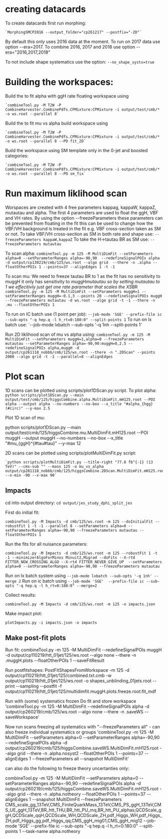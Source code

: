 
# creating datacards
    
To create datacards first run morphing:    

    `MorphingSMCP2016 --output_folder="cp261217" --postfix="-2D"`

By default this only uses 2016 data at the moment. To run on 2017 data use option --era=2017. To combine 2016, 2017 and 2018 use option --era="2016,2017,2018"

To not include shape systematics use the option:
    `--no_shape_systs=true`

# Building the workspaces:

Build the to fit alpha with ggH rate floating workspace using

    `combineTool.py -M T2W -P CombineHarvester.CombinePdfs.CPMixture:CPMixture -i output/test/cmb/* -o ws.root --parallel 8`

Build the to fit mu vs alpha build workspace using

    `combineTool.py -M T2W -P CombineHarvester.CombinePdfs.CPMixture:CPMixture -i output/test/cmb/* -o ws.root --parallel 8 --PO fit_2D`

Build the workspace using SM template only in the 0-jet and boosted categories:

    `combineTool.py -M T2W -P CombineHarvester.CombinePdfs.CPMixture:CPMixture -i output/test/cmb/* -o ws.root --parallel 8 --PO sm_fix`

# Run maximum liklihood scan

Worspaces are created with 4 free parameters kappag, kappaW, kappaZ, mutautau and alpha. The first 4 parameters are used to float the ggH, VBF and VH rates.
By using the option --freezeParameters these parameters can be prevented from floating in the fit this can be used to change how the VBF/VH background is treated in the fit e.g. VBF cross-section taken as SM or not.
To take VBF/VH cross-section as SM in both rate and shape use:
    `--freezeParameters kappaW,kappaZ`
To take the H->tautau BR as SM use:
    `--freezeParameters mutautau`

To scan alpha:
    `combineTool.py -m 125 -M MultiDimFit --setParameters alpha=0 --setParameterRanges alpha=-90,90  --redefineSignalPOIs alpha  -d output/cp130219/cmb/125/ws.root --algo grid  --there -n .alpha --floatOtherPOIs 1 --points=37 --alignEdges 1 -t -1`

To scan mu:
We need to freeze tautau BR to 1 as the fit has no sensitivity to muggH it only has sensitivity to muggH*mutautau so by setting mutautau to 1 we effecitivly just get one rate parameter that scales the XS*BR
    `combineTool.py -m 125 -M MultiDimFit --setParameters muggH=1 --setParameterRanges muggH=-0.1,3 --points 20 --redefineSignalPOIs muggH --freezeParameters mutautau -d ws.root --algo grid -t -1 --there -n .mu --floatOtherPOIs 1`

To run on IC batch use (1 point per job):
 `--job-mode 'SGE' --prefix-file ic --sub-opts "-q hep.q -l h_rt=0:180:0" --split-points 1`
To run on lx batch use:
  `--job-mode lxbatch --sub-opts '-q 1nh --split-points 1'

Run 2D liklihood scan of mu vs alpha using:
    `combineTool.py -m 125 -M MultiDimFit --setParameters muggH=1,alpha=0 --freezeParameters mutautau --setParameterRanges alpha=-90,90:muggH=0,2.5 --redefineSignalPOIs alpha,muggH -d output/cp261118_nobbb/cmb/125/ws.root --there -n ".2DScan" --points 2000 --algo grid -t -1 --parallel=8 --alignEdges`

# Plot scan

1D scans can be plotted using scripts/plot1DScan.py script.
To plot alpha:
    `python scripts/plot1DScan.py --main output/test/cmb/125/higgsCombine.alpha.MultiDimFit.mH125.root --POI alpha --output alpha --no-numbers --no-box --x_title "#alpha_{hgg} (#circ)" --y-max 2.5`

Plot 1D scan of mu:

  python scripts/plot1DScan.py --main output/test/cmb/125/higgsCombine.mu.MultiDimFit.mH125.root --POI muggH --output muggH --no-numbers --no-box --x_title "#mu_{ggH}^{#tau#tau}" --y-max 12

2D scans can be plotted using scripts/plotMultiDimFit.py script:

    `python scripts/plotMultiDimFit.py --title-right "77.8 fb^{-1} (13 TeV)" --cms-sub "" --mass 125 -o mu_vs_alpha output/cp281118_nobbb/cmb/125/higgsCombine.2DScan.MultiDimFit.mH125.root --x-min -90 --x-max 90`


## Impacts

cd into output directory:
  `cd output/jes_study_dphi_split_jes`

First do initial fit:

  `combineTool.py -M Impacts -d cmb/125/ws.root -m 125 --doInitialFit --robustFit 1 -t -1 --parallel 8 --setParameters alpha=0 --setParameterRanges alpha=-90,90 --freezeParameters mutautau --floatOtherPOIs 1`

Run the fits for all nuisance parameters:

  `combineTool.py -M Impacts -d cmb/125/ws.root -m 125 --robustFit 1 -t -1 --minimizerAlgoForMinos Minuit2,Migrad --doFits --X-rtd FITTER_NEW_CROSSING_ALGO --X-rtd FITTER_NEVER_GIVE_UP  --setParameters alpha=0 --setParameterRanges alpha=-90,90 --freezeParameters mutautau`

Run on lx batch system using `--job-mode lxbatch --sub-opts '-q 1nh' --merge 2`
Run on ic batch using `--job-mode 'SGE'  --prefix-file ic --sub-opts "-q hep.q -l h_rt=0:180:0" --merge=2`

Collect results:
  
  `combineTool.py -M Impacts -d cmb/125/ws.root -m 125 -o impacts.json`

Make impact plot:

  `plotImpacts.py -i impacts.json -o impacts`


## Make post-fit plots

Run fit:
   combineTool.py -m 125 -M MultiDimFit --redefineSignalPOIs muggH  -d output/cp110219/htt_01jet/125/ws.root --algo none --there -n .muggH.plots --floatOtherPOIs 1  --saveFitResult

Run postfitshapes:
   PostFitShapesFromWorkspace -m 125 -d output/cp110219/htt_01jet/125/combined.txt.cmb -w output/cp110219/htt_01jet/125/ws.root -o shapes_unblinding_01jets.root --print --sampling --postfit -f output/cp110219/htt_01jet/125/multidimfit.muggH.plots.freeze.root:fit_mdf

Run with (some) systematics frozen
Do fit and store workspace
  'combineTool.py -m 125 -M MultiDimFit  --redefineSignalPOIs alpha -d output/cp260219/cmb/125/ws.root --algo none  --there -n .saveWS  --saveWorkspace'

Now run scans freezing all systematics with "--freezeParameters all" - can also freeze individual systematics or groups
  'combineTool.py -m 125 -M MultiDimFit --setParameters alpha=0 --setParameterRanges alpha=-90,90  --redefineSignalPOIs alpha  -d output/cp260219/cmb/125/higgsCombine.saveWS.MultiDimFit.mH125.root --algo grid --there -n .alpha.nosyst2 --floatOtherPOIs 1 --points=37 --alignEdges 1 --freezeParameters all --snapshot MultiDimFit'

can also do the following to freeze theory uncertanties only:

combineTool.py -m 125 -M MultiDimFit --setParameters alpha=0 --setParameterRanges alpha=-90,90  --redefineSignalPOIs alpha  -d output/cp260219/cmb/125/higgsCombine.saveWS.MultiDimFit.mH125.root --algo grid --there -n .alpha.notheory --floatOtherPOIs 1 --points=37 --alignEdges 1  --snapshot MultiDimFit --freezeParameters CMS_scale_gg_13TeV,CMS_FiniteQuarkMass_13TeV,CMS_PS_ggH_13TeV,CMS_UE_ggH_13TeV,BR_htt_THU,BR_htt_PU_mq,BR_htt_PU_alphas,QCDScale_ggH,QCDScale_qqH,QCDScale_WH,QCDScale_ZH,pdf_Higgs_WH,pdf_Higgs_ZH,pdf_Higgs_gg,pdf_Higgs_qq,CMS_ggH_mig01,CMS_ggH_mig12 --job-mode 'SGE' --prefix-file ic --sub-opts "-q hep.q -l h_rt=0:180:0" --split-points 1 --task-name alpha.notheory
